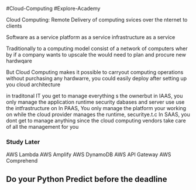 #Cloud-Computing #Explore-Academy

Cloud Computing: Remote Delivery of computing svices over the nternet to clients

Software as a service
platform as a service
infrastructure as a service

Traditionally to a computing model consist of a network of computers wher by if a company wants to upscale the would need to plan and procure new hardwqare

But Cloud Computing makes it possible to carryout computing operations without purchasing any hardwarre, you could easily deploy after setting up you cloud architecture

in traditonal IT you get to manage everything s the ownerbut
in IAAS, you only manage the application runtime security dabases and server use use the intfrastructure on
In PAAS, You only manage the platform your working on while the cloud provider manages the runtime, securitye.t.c
In SAAS, you dont get to manage anything since the cloud computing vendors take care of all the management for you


### Study Later
AWS Lambda
AWS Amplify
AWS DynamoDB
AWS API Gateway
AWS Comprehend

## Do your Python Predict before the deadline
